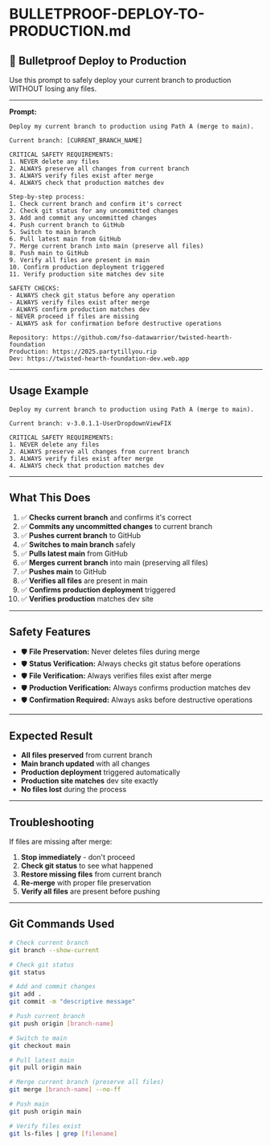 # BULLETPROOF-DEPLOY-TO-PRODUCTION.md

## 🚀 **Bulletproof Deploy to Production**

Use this prompt to safely deploy your current branch to production WITHOUT losing any files.

---

**Prompt:**
```
Deploy my current branch to production using Path A (merge to main).

Current branch: [CURRENT_BRANCH_NAME]

CRITICAL SAFETY REQUIREMENTS:
1. NEVER delete any files
2. ALWAYS preserve all changes from current branch
3. ALWAYS verify files exist after merge
4. ALWAYS check that production matches dev

Step-by-step process:
1. Check current branch and confirm it's correct
2. Check git status for any uncommitted changes
3. Add and commit any uncommitted changes
4. Push current branch to GitHub
5. Switch to main branch
6. Pull latest main from GitHub
7. Merge current branch into main (preserve all files)
8. Push main to GitHub
9. Verify all files are present in main
10. Confirm production deployment triggered
11. Verify production site matches dev site

SAFETY CHECKS:
- ALWAYS check git status before any operation
- ALWAYS verify files exist after merge
- ALWAYS confirm production matches dev
- NEVER proceed if files are missing
- ALWAYS ask for confirmation before destructive operations

Repository: https://github.com/fso-datawarrior/twisted-hearth-foundation
Production: https://2025.partytillyou.rip
Dev: https://twisted-hearth-foundation-dev.web.app
```

---

## **Usage Example**

```
Deploy my current branch to production using Path A (merge to main).

Current branch: v-3.0.1.1-UserDropdownViewFIX

CRITICAL SAFETY REQUIREMENTS:
1. NEVER delete any files
2. ALWAYS preserve all changes from current branch
3. ALWAYS verify files exist after merge
4. ALWAYS check that production matches dev
```

---

## **What This Does**

1. ✅ **Checks current branch** and confirms it's correct
2. ✅ **Commits any uncommitted changes** to current branch
3. ✅ **Pushes current branch** to GitHub
4. ✅ **Switches to main branch** safely
5. ✅ **Pulls latest main** from GitHub
6. ✅ **Merges current branch** into main (preserving all files)
7. ✅ **Pushes main** to GitHub
8. ✅ **Verifies all files** are present in main
9. ✅ **Confirms production deployment** triggered
10. ✅ **Verifies production** matches dev site

---

## **Safety Features**

- 🛡️ **File Preservation:** Never deletes files during merge
- 🛡️ **Status Verification:** Always checks git status before operations
- 🛡️ **File Verification:** Always verifies files exist after merge
- 🛡️ **Production Verification:** Always confirms production matches dev
- 🛡️ **Confirmation Required:** Always asks before destructive operations

---

## **Expected Result**

- **All files preserved** from current branch
- **Main branch updated** with all changes
- **Production deployment** triggered automatically
- **Production site matches** dev site exactly
- **No files lost** during the process

---

## **Troubleshooting**

If files are missing after merge:
1. **Stop immediately** - don't proceed
2. **Check git status** to see what happened
3. **Restore missing files** from current branch
4. **Re-merge** with proper file preservation
5. **Verify all files** are present before pushing

---

## **Git Commands Used**

```bash
# Check current branch
git branch --show-current

# Check git status
git status

# Add and commit changes
git add .
git commit -m "descriptive message"

# Push current branch
git push origin [branch-name]

# Switch to main
git checkout main

# Pull latest main
git pull origin main

# Merge current branch (preserve all files)
git merge [branch-name] --no-ff

# Push main
git push origin main

# Verify files exist
git ls-files | grep [filename]
```
